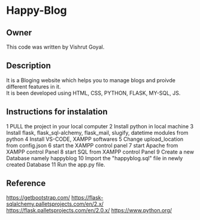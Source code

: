 # Happy-Blog

## Owner

This code was written by Vishrut Goyal.


## Description

It is a Bloging website which helps you to manage blogs and proivde different features in it.<br>
It is been developed using HTML, CSS, PYTHON, FLASK, MY-SQL, JS.

## Instructions for instalation

1 PULL the project in your local computer
2 Install python in local machine
3 Install flask, flask_sql-alchemy, flask_mail, slugify, datetime modules from python
4 Install VS-CODE, XAMPP softwares
5 Change upload_location from config.json
6 start the XAMPP control panel
7 start Apache from XAMPP control Panel
8 start SQL from XAMPP control Panel
9 Create a new Database namely happyblog
10 Import the "happyblog.sql" file in newly created Database
11 Run the app.py file.

## Reference

https://getbootstrap.com/
https://flask-sqlalchemy.palletsprojects.com/en/2.x/
https://flask.palletsprojects.com/en/2.0.x/
https://www.python.org/
